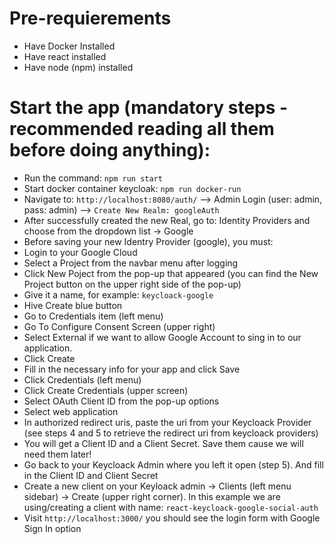 # Pre-requierements

- Have Docker Installed
- Have react installed
- Have node (npm) installed

# Start the app (mandatory steps - recommended reading all them before doing anything):

- Run the command: `npm run start` 
- Start docker container keycloak: `npm run docker-run`
- Navigate to: `http://localhost:8080/auth/` --> Admin Login (user: admin, pass: admin) --> `Create New Realm: googleAuth`
- After successfully created the new Real, go to: Identity Providers and choose from the dropdown list -> Google
- Before saving your new Identry Provider (google), you must:
- Login to your Google Cloud
- Select a Project from the navbar menu after logging
- Click New Poject from the pop-up that appeared (you can find the New Project button on the upper right side of the pop-up)
- Give it a name, for example: `keycloack-google`
- Hive Create blue button
- Go to Credentials item (left menu)
- Go To Configure Consent Screen (upper right)
- Select External if we want to allow Google Account to sing in to our application.
- Click Create
- Fill in the necessary info for your app and click Save
- Click Credentials (left menu)
- Click Create Credentials (upper screen)
- Select OAuth Client ID from the pop-up options
- Select web application
- In authorized redirect uris, paste the uri from your Keycloack Provider (see steps 4 and 5 to retrieve the redirect uri from keycloack providers)
- You will get a Client ID and a Client Secret. Save them cause we will need them later!
- Go back to your Keycloack Admin where you left it open (step 5). And fill in the Client ID and Client Secret
- Create a new client on your Keyloack admin -> Clients (left menu sidebar) -> Create (upper right corner). In this example we are using/creating a client with name: `react-keycloack-google-social-auth`
- Visit `http://localhost:3000/` you should see the login form with Google Sign In option